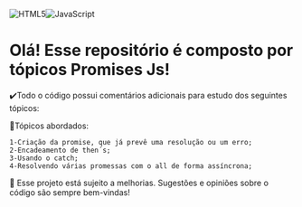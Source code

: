![HTML5](https://img.shields.io/badge/html5-%23E34F26.svg?style=for-the-badge&logo=html5&logoColor=white)![JavaScript](https://img.shields.io/badge/javascript-%23323330.svg?style=for-the-badge&logo=javascript&logoColor=%23F7DF1E)

<h1>Olá! Esse repositório é composto por tópicos Promises Js!</h1>

✔️Todo o código possui comentários adicionais para estudo dos seguintes tópicos:

📝Tópicos abordados:

    1-Criação da promise, que já prevê uma resolução ou um erro;
    2-Encadeamento de then´s;
    3-Usando o catch;
    4-Resolvendo várias promessas com o all de forma assíncrona;
 
🌱 Esse projeto está sujeito a melhorias. Sugestões e opiniões sobre o código são sempre bem-vindas!
